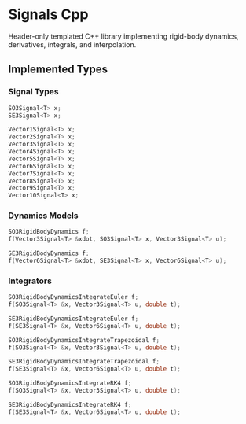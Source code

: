 # Signals Cpp

Header-only templated C++ library implementing rigid-body dynamics, derivatives, integrals, and interpolation.

## Implemented Types

### Signal Types

```cpp
SO3Signal<T> x;
SE3Signal<T> x;

Vector1Signal<T> x;
Vector2Signal<T> x;
Vector3Signal<T> x;
Vector4Signal<T> x;
Vector5Signal<T> x;
Vector6Signal<T> x;
Vector7Signal<T> x;
Vector8Signal<T> x;
Vector9Signal<T> x;
Vector10Signal<T> x;
```

### Dynamics Models

```cpp
SO3RigidBodyDynamics f;
f(Vector3Signal<T> &xdot, SO3Signal<T> x, Vector3Signal<T> u);
```

```cpp
SE3RigidBodyDynamics f;
f(Vector6Signal<T> &xdot, SE3Signal<T> x, Vector6Signal<T> u);
```

### Integrators

```cpp
SO3RigidBodyDynamicsIntegrateEuler f;
f(SO3Signal<T> &x, Vector3Signal<T> u, double t);
```
```cpp
SE3RigidBodyDynamicsIntegrateEuler f;
f(SE3Signal<T> &x, Vector6Signal<T> u, double t);
```
```cpp
SO3RigidBodyDynamicsIntegrateTrapezoidal f;
f(SO3Signal<T> &x, Vector3Signal<T> u, double t);
```
```cpp
SE3RigidBodyDynamicsIntegrateTrapezoidal f;
f(SE3Signal<T> &x, Vector6Signal<T> u, double t);
```
```cpp
SO3RigidBodyDynamicsIntegrateRK4 f;
f(SO3Signal<T> &x, Vector3Signal<T> u, double t);
```
```cpp
SE3RigidBodyDynamicsIntegrateRK4 f;
f(SE3Signal<T> &x, Vector6Signal<T> u, double t);
```
